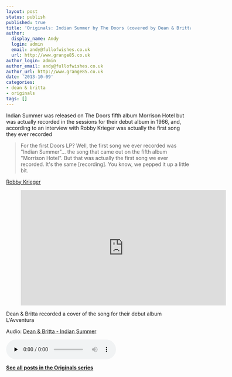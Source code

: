 ```yaml
---
layout: post
status: publish
published: true
title: 'Originals: Indian Summer by The Doors (covered by Dean & Britta)'
author:
  display_name: Andy
  login: admin
  email: andy@fullofwishes.co.uk
  url: http://www.grange85.co.uk
author_login: admin
author_email: andy@fullofwishes.co.uk
author_url: http://www.grange85.co.uk
date: '2013-10-09'
categories:
- dean & britta
- originals
tags: []
---
```

<p>Indian Summer was released on The Doors fifth album Morrison Hotel but was actually recorded in the sessions for their debut album in 1966, and, according to an interview with Robby Krieger was actually the first song they ever recorded</p>
<blockquote><p>For the first Doors LP? Well, the first song we ever recorded was "Indian Summer"... the song that came out on the fifth album "Morrison Hotel". But that was actually the first song we ever recorded. It's the same [recording]. You know, we pepped it up a little bit.</p></blockquote>
<p><a href="http://home.arcor.de/doorsquarterlyonline/robby.htm">Robby Krieger</a></p>
<figure class="caption aligncenter"><iframe width="560" height="315" src="https://www.youtube.com/embed/yOKAQSGCm8Q" frameborder="0" allowfullscreen></iframe><figcaption class="caption-text"></figcaption></figure>
<p>Dean & Britta recorded a cover of the song for their debut album L'Avventura</p>

<div class="well"><p class="audio">Audio: <a href="https://media.fullofwishes.co.uk/07-dean_and_britta/audio/Dean-and-Britta_Indian-Summer.mp3">Dean & Britta - Indian Summer</a></p><audio controls="controls" preload="none" src="https://media.fullofwishes.co.uk/07-dean_and_britta/audio/Dean-and-Britta_Indian-Summer.mp3"></audio></div>

<p><strong><a href="/category/originals/" title="List: Originals">See all posts in the Originals series</a></strong></p>

